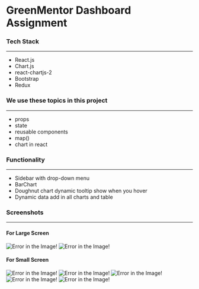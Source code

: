 <h1>GreenMentor Dashboard Assignment</h1>

<h3>Tech Stack</h3>
<hr/>
<ul>
  <li>React.js</li>
  <li>Chart.js</li>
  <li>react-chartjs-2</li>
  <li>Bootstrap</li>
  <li>Redux</li>
</ul>
<h3>We use these topics in this project</h3>
<hr/>
<ul>
  <li>props</li>
  <li>state</li>
  <li>reusable components</li>
  <li>map()</li>
  <li>chart in react</li>
</ul>
<h3>Functionality</h3>
<hr/>
<ul>
  <li>Sidebar with drop-down menu</li>
  <li>BarChart </li>
  <li>Doughnut chart dynamic tooltip show when you hover</li>
  <li> Dynamic data add in all charts and table</li>
</ul>
<h3>Screenshots</h3>
<hr/>
<div>
  <h4>For Large Screen</h4>
  <img src="https://github.com/AariF-ShazZ/GreenMentorRepo/blob/main/Screenshot%20(280).png" alt="Error in the Image!"/>
  <img src="https://github.com/AariF-ShazZ/GreenMentorRepo/blob/main/Screenshot%20(281).png" alt="Error in the Image!"/>
  <h4>For Small Screen</h4>
  <img src="https://github.com/AariF-ShazZ/GreenMentorRepo/blob/main/Screenshot%20(282).png" alt="Error in the Image!"/>
  <img src="https://github.com/AariF-ShazZ/GreenMentorRepo/blob/main/Screenshot%20(283).png" alt="Error in the Image!"/>
  <img src="https://github.com/AariF-ShazZ/GreenMentorRepo/blob/main/Screenshot%20(284).png" alt="Error in the Image!"/>
  <img src="https://github.com/AariF-ShazZ/GreenMentorRepo/blob/main/Screenshot%20(285).png" alt="Error in the Image!"/>
  <img src="https://github.com/AariF-ShazZ/GreenMentorRepo/blob/main/Screenshot%20(286).png" alt="Error in the Image!"/>
</div>
